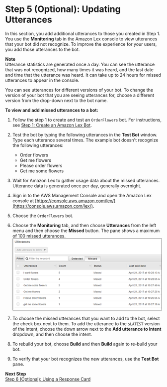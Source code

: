 # Step 5 (Optional): Updating Utterances

In this section, you add additional utterances to those you created in Step 1. You use the **Monitoring** tab in the Amazon Lex console to view utterances that your bot did not recognize. To improve the experience for your users, you add those utterances to the bot.

**Note**  
Utterance statistics are generated once a day. You can see the utterance that was not recognized, how many times it was heard, and the last date and time that the utterance was heard. It can take up to 24 hours for missed utterances to appear in the console.

You can see utterances for different versions of your bot. To change the version of your bot that you are seeing utterances for, choose a different version from the drop-down next to the bot name.

**To view and add missed utterances to a bot:**

1. Follow the step 1 to create and test an `OrderFlowers` bot. For instructions, see [Step 1: Create an Amazon Lex Bot](ex1-step1.md).

1. Test the bot by typing the following utterances in the **Test Bot** window. Type each utterance several times. The example bot doesn't recognize the following utterances:
   + Order flowers
   + Get me flowers
   + Please order flowers
   + Get me some flowers

1. Wait for Amazon Lex to gather usage data about the missed utterances. Utterance data is generated once per day, generally overnight.

1. Sign in to the AWS Management Console and open the Amazon Lex console at [https://console.aws.amazon.com/lex/](https://console.aws.amazon.com/lex/).

1. Choose the `OrderFlowers` bot.

1. Choose the **Monitoring** tab, and then choose **Utterances** from the left menu and then choose the **Missed** button. The pane shows a maximum of 100 missed utterances.  
![The Utterances pane showing missed utterances.](../images/utterances-10.png)

1. To choose the missed utterances that you want to add to the bot, select the check box next to them. To add the utterance to the `$LATEST` version of the intent, choose the down arrow next to the **Add utterance to intent** dropdown, and then choose the intent.

1. To rebuild your bot, choose **Build** and then **Build** again to re-build your bot.

1. To verify that your bot recognizes the new utterances, use the **Test Bot** pane.

**Next Step**  
[Step 6 (Optional): Using a Response Card](ex1-step6.md)
